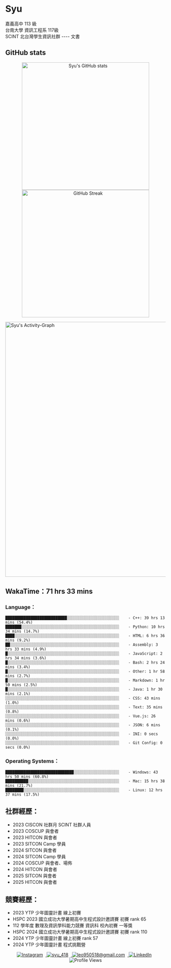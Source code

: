 # Syu
  
嘉義高中 113 級  
台南大學 資訊工程系 117級  
SCINT 北台灣學生資訊社群 ---- 文書  
  
## GitHub stats  
<p align="center">
<img width=400 src="https://github-readme-stats.vercel.app/api?username=shihyousyu&theme=transparent&hide_border=True&text_color=FFFFFF&title_color=FFFFFF" alt="Syu's GitHub stats">
<img width="400" src="https://github-readme-streak-stats-qwrw.vercel.app/?user=shihyousyu&theme=dark&mode=weekly&background=EBEBEB00&fire=FFFFFF&currStreakNum=FFFFFF&sideLabels=FFFFFF&sideNums=FFFFFF&ring=FFFFFF&currStreakLabel=FFFFFF&border=EBEBEB00" alt="GitHub Streak">
</p>
<img width=800 src="https://github-readme-activity-graph.vercel.app/graph?username=shihyousyu&hide_border=true&theme=github-compact&area=true&area_color=A6FFA6&custom_title=Syu's%20Activity%Graph" alt="Syu's Activity-Graph">


<!-- <img width=400 src="https://github-readme-stats.vercel.app/api/top-langs/?username=shihyousyu&layout=compact&theme=dark&hide_border=true&text_color=FFFFFF&title_color=FFFFFF&bg_color=00000000" alt="Syu's Top Languages"> -->
<!-- <img width=400 src="https://github-readme-stats.vercel.app/api/top-langs/?username=shihyousyu&layout=donut-vertical&hide_border=true&theme=transparent&title_color=FFFFFF&text_color=FFFFFF">-->
  
<!--START_SECTION:waka-->
## WakaTime：71 hrs 33 mins
### Language：  
```  
███████████████████████████░░░░░░░░░░░░░░░░░░░░░░░    - C++: 39 hrs 13 mins (54.4%)  
███████░░░░░░░░░░░░░░░░░░░░░░░░░░░░░░░░░░░░░░░░░░░    - Python: 10 hrs 34 mins (14.7%)  
████░░░░░░░░░░░░░░░░░░░░░░░░░░░░░░░░░░░░░░░░░░░░░░    - HTML: 6 hrs 36 mins (9.2%)  
██░░░░░░░░░░░░░░░░░░░░░░░░░░░░░░░░░░░░░░░░░░░░░░░░    - Assembly: 3 hrs 33 mins (4.9%)  
█░░░░░░░░░░░░░░░░░░░░░░░░░░░░░░░░░░░░░░░░░░░░░░░░░    - JavaScript: 2 hrs 34 mins (3.6%)  
█░░░░░░░░░░░░░░░░░░░░░░░░░░░░░░░░░░░░░░░░░░░░░░░░░    - Bash: 2 hrs 24 mins (3.4%)  
█░░░░░░░░░░░░░░░░░░░░░░░░░░░░░░░░░░░░░░░░░░░░░░░░░    - Other: 1 hr 58 mins (2.7%)  
█░░░░░░░░░░░░░░░░░░░░░░░░░░░░░░░░░░░░░░░░░░░░░░░░░    - Markdown: 1 hr 50 mins (2.5%)  
█░░░░░░░░░░░░░░░░░░░░░░░░░░░░░░░░░░░░░░░░░░░░░░░░░    - Java: 1 hr 30 mins (2.1%)  
░░░░░░░░░░░░░░░░░░░░░░░░░░░░░░░░░░░░░░░░░░░░░░░░░░    - CSS: 43 mins (1.0%)  
░░░░░░░░░░░░░░░░░░░░░░░░░░░░░░░░░░░░░░░░░░░░░░░░░░    - Text: 35 mins (0.8%)  
░░░░░░░░░░░░░░░░░░░░░░░░░░░░░░░░░░░░░░░░░░░░░░░░░░    - Vue.js: 26 mins (0.6%)  
░░░░░░░░░░░░░░░░░░░░░░░░░░░░░░░░░░░░░░░░░░░░░░░░░░    - JSON: 6 mins (0.1%)  
░░░░░░░░░░░░░░░░░░░░░░░░░░░░░░░░░░░░░░░░░░░░░░░░░░    - INI: 0 secs (0.0%)  
░░░░░░░░░░░░░░░░░░░░░░░░░░░░░░░░░░░░░░░░░░░░░░░░░░    - Git Config: 0 secs (0.0%)  
```  
### Operating Systems：  
```  
██████████████████████████████░░░░░░░░░░░░░░░░░░░░    - Windows: 43 hrs 50 mins (60.8%)  
██████████░░░░░░░░░░░░░░░░░░░░░░░░░░░░░░░░░░░░░░░░    - Mac: 15 hrs 38 mins (21.7%)  
████████░░░░░░░░░░░░░░░░░░░░░░░░░░░░░░░░░░░░░░░░░░    - Linux: 12 hrs 37 mins (17.5%)  
```  
<!--END_SECTION:waka-->
  
## 社群經歷：
* 2023 CISCON 社群月 SCINT 社群人員
* 2023 COSCUP 與會者
* 2023 HITCON 與會者
* 2023 SITCON Camp 學員
* 2024 SITCON 與會者
* 2024 SITCON Camp 學員
* 2024 COSCUP 與會者、場佈
* 2024 HITCON 與會者
* 2025 SITCON 與會者
* 2025 HITCON 與會者
  
## 競賽經歷：
* 2023 YTP 少年圖靈計畫 線上初賽
* HSPC 2023 國立成功大學暑期高中生程式設計邀請賽 初賽 rank 65
* 112 學年度 數理及資訊學科能力競賽 資訊科 校內初賽 一等獎
* HSPC 2024 國立成功大學暑期高中生程式設計邀請賽 初賽 rank 110
* 2024 YTP 少年圖靈計畫 線上初賽 rank 57
* 2024 YTP 少年圖靈計畫 程式挑戰營
  
<p align="center">
  <a href="https://instagram.com/shih.yousyu">
    <img src="https://img.shields.io/badge/Instagram-E4405F?style=flat&logo=instagram&logoColor=white" alt="Instagram" style="margin-right: 8px;" />
  </a>
  <a href="https://discord.com/users/894375291097583616">
    <img src="https://img.shields.io/badge/Discord-5865F2?style=flat&logo=discord&logoColor=white" alt="syu_418" style="margin-right: 8px;" />
  </a>
  <a href="mailto:leo950518@gmail.com">
    <img src="https://img.shields.io/badge/Gmail-D14836?style=flat&logo=gmail&logoColor=white" alt="leo950518@gmail.com" style="margin-right: 8px;" />
  </a>
  <a href="https://www.linkedin.com/in/you-syu-shih">
    <img src="https://img.shields.io/badge/LinkedIn-0077B5?style=flat&logo=linkedin&logoColor=white" alt="LinkedIn" style="margin-right: 8px;" />
  </a>
  <img src="https://komarev.com/ghpvc/?username=shihyousyu&color=8ab0c6" alt="Profile Views" />
</p>
